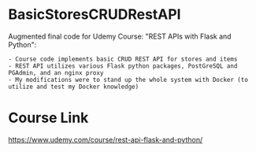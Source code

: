 # BasicStoresCRUDRestAPI
Augmented final code for Udemy Course: "REST APIs with Flask and Python":

    - Course code implements basic CRUD REST API for stores and items
    - REST API utilizes various Flask python packages, PostGreSQL and PGAdmin, and an nginx proxy
    - My modifications were to stand up the whole system with Docker (to utilize and test my Docker knowledge)

# Course Link
https://www.udemy.com/course/rest-api-flask-and-python/
